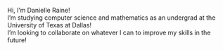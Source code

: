 Hi, I’m Danielle Raine!<br>
I’m studying computer science and mathematics as an undergrad at the University of Texas at Dallas!<br>
I’m looking to collaborate on whatever I can to improve my skills in the future!<br>
